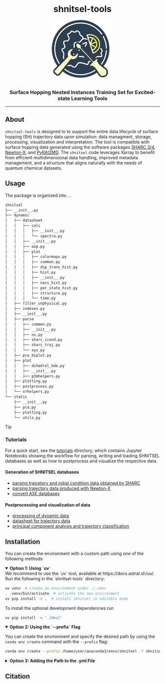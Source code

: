 <div align="center">
  <h1>shnitsel-tools</h1>
  <img src="https://github.com/SHNITSEL/shnitsel-tools/blob/main/logo_shnitsel_tools.png" alt="SHNITSEL-TOOLS Logo" width="200px">
  <h3>Surface Hopping Nested Instances Training Set for Excited-state Learning Tools</h3>
</div>

--------------------

## About

`shnitsel-tools` is designed to to support the entire data lifecycle of surface hopping (SH) trajectory data upon simulation: data managment, storage, processing, visualization and interpretation. 
The tool is compatible with surface hopping data generated using the software packages [SHARC 3/4](https://sharc-md.org/), [Newton-X](https://newtonx.org/), and [PyRAI2MD]().
The `shnitsel` code leverages Xarray to benefit from efficient multidimensional data handling, improved metadata management, and a structure that aligns naturally with the needs of quantum chemical datasets.

## Usage

The package is organized into ...

```bash
shnitsel
├── __init__.py
├── dynamic
│   ├── datasheet
│   │   ├── calc
│   │   │   ├── __init__.py
│   │   │   └── spectra.py
│   │   ├── __init__.py
│   │   ├── oop.py
│   │   ├── plot
│   │   │   ├── colormaps.py
│   │   │   ├── common.py
│   │   │   ├── dip_trans_hist.py
│   │   │   ├── hist.py
│   │   │   ├── __init__.py
│   │   │   ├── nacs_hist.py
│   │   │   ├── per_state_hist.py
│   │   │   ├── structure.py
│   │   │   └── time.py
│   ├── filter_unphysical.py
│   ├── indexes.py
│   ├── __init__.py
│   ├── parse
│   │   ├── common.py
│   │   ├── __init__.py
│   │   ├── nx.py
│   │   ├── sharc_icond.py
│   │   ├── sharc_traj.py
│   │   └── xyz.py
│   ├── pca_biplot.py
│   ├── plot
│   │   ├── dihedral_kde.py
│   │   ├── __init__.py
│   │   ├── p3mhelpers.py
│   ├── plotting.py
│   ├── postprocess.py
│   └── xrhelpers.py
└── static
    ├── __init__.py
    ├── pca.py
    ├── plotting.py
    └── utils.py
```

> [!TIP]
> ### Tutorials
>
> For a quick start, see the [tutorials](https://github.com/SHNITSEL/shnitsel-tools/blob/main/tutorials) directory,
> which contains Jupyter Notebooks showing the workflow for parsing, writing and loading SHNITSEL databases as well as how to postprocess and visualize the respective data.
> 
> #### Generation of SHNITSEL databases
> - [parsing trajcetory and initial condition data obtained by SHARC](https://github.com/SHNITSEL/shnitsel-tools/blob/main/tutorials/01_sharc2hdf5.ipynb)
> - [parsing trajectory data produced with Newton-X](https://github.com/SHNITSEL/shnitsel-tools/blob/main/tutorials/02_nx2hdf5.ipynb)
> - [convert ASE databases](https://github.com/SHNITSEL/shnitsel-tools/blob/main/tutorials/03_ase2hdf5.ipynb)
>
> #### Postprocessing and visualization of data
> - [processing of dynamic data](https://github.com/SHNITSEL/shnitsel-tools/blob/main/tutorials/10_usage.ipynb)
> - [datasheet for trajectory data](https://github.com/SHNITSEL/shnitsel-tools/blob/main/tutorials/11_datasheet.ipynb)
> - [principal component analysis and trajectory classification](https://github.com/SHNITSEL/shnitsel-tools/blob/main/tutorials/12_butene_pca.ipynb)
>

## Installation

You can create the environment with a custom path using one of the following methods:

<details open>
  <summary><strong>Option 1: Using `uv`</strong></summary>
  We recommend to use the `uv` tool, available at https://docs.astral.sh/uv/.  
  Run the following in the `shnitsel-tools` directory:

  ```bash
  uv venv  # create an environment under ./.venv
  . .venv/bin/activate  # activate the new environment
  uv pip install -e .  # install shnitsel in editable mode
  ```

  To install the optional development dependencies run

  ```bash
  uv pip install -e '.[dev]'
  ```
  
</details>

<details open>
  <summary><strong>Option 2: Using the `--prefix` Flag</strong></summary>
  
  You can create the environment and specify the desired path by using the `conda env create` command with the `--prefix` flag:
  
  ```bash
  conda env create --prefix /home/user/anaconda3/envs/shnitsel -f shnitsel-tools.yml
  ```
</details>

<details>
  <summary><strong>Option 3: Adding the Path to the .yml File</strong></summary>
  
  Alternatively, you can manually add the desired path to the shnitsel-tools.yml file and create the environment directly:
    
  1) Open the shnitsel-tools.yml file for editing:
  
  ```bash
  vi shnitsel-tools.yml
  ```
  
  2) Add the following line to the file:
  
  
  ```
  prefix: /home/user/anaconda3/envs/shnitsel
  ```
  
  3) Create the environment with a custom path. 
  
  ```bash
  conda env create -f shnitsel-rdkit.yml
  ```
</details>

## Citation

